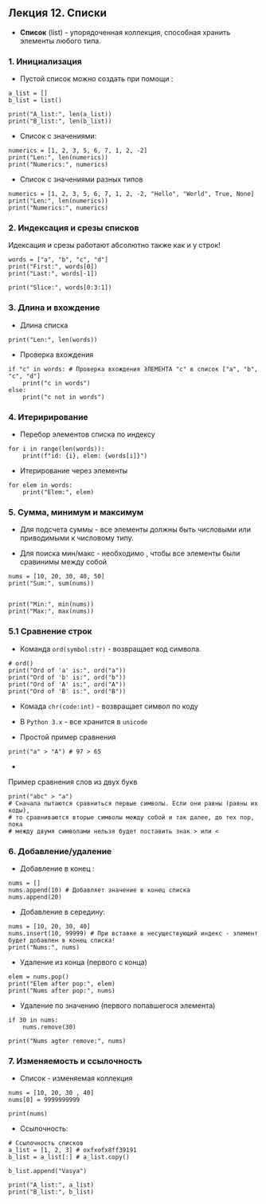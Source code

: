 ## Лекция 12. Списки

* **Список** (list) - упорядоченная коллекция, способная хранить элементы любого типа.


### 1. Инициализация
* Пустой список можно создать при помощи :
```
a_list = []
b_list = list()

print("A_list:", len(a_list))
print("B_list:", len(b_list))
```

* Список с значениями:
```
numerics = [1, 2, 3, 5, 6, 7, 1, 2, -2]
print("Len:", len(numerics))
print("Numerics:", numerics)
```

* Список с значениями разных типов
```
numerics = [1, 2, 3, 5, 6, 7, 1, 2, -2, "Hello", "World", True, None]
print("Len:", len(numerics))
print("Numerics:", numerics)
```

### 2. Индексация и срезы списков
Идексация и срезы работают абсолютно также как и у строк!
```
words = ["a", "b", "c", "d"]
print("First:", words[0])
print("Last:", words[-1])

print("Slice:", words[0:3:1])
```

### 3. Длина и вхождение
* Длина списка
```
print("Len:", len(words))
```

* Проверка вхождения
```
if "c" in words: # Проверка вхождения ЭЛЕМЕНТА "c" в список ["a", "b", "c", "d"]
    print("c in words")
else:
    print("c not in words")
```


### 4. Итеририрование
* Перебор элементов списка по индексу
```
for i in range(len(words)):
    print(f"id: {i}, elem: {words[i]}")
```

* Итерирование через элементы
```
for elem in words:
    print("Elem:", elem)
```

### 5. Сумма, минимум и максимум
* Для подсчета суммы - все элементы должны быть числовыми или приводимыми к числовому типу.

* Для поиска мин/макс - необходимо , чтобы все элементы были сравинимы между собой

```
nums = [10, 20, 30, 40, 50]
print("Sum:", sum(nums))


print("Min:", min(nums))
print("Max:", max(nums))
```

### 5.1 Сравнение строк
* Команда `ord(symbol:str)` - возвращает код символа.
```
# ord() 
print("Ord of 'a' is:", ord("a"))
print("Ord of 'b' is:", ord("b"))
print("Ord of 'A' is:", ord("A"))
print("Ord of 'B' is:", ord("B"))
```

* Комада `chr(code:int)` - возвращает символ по коду

* В `Python 3.x` - все хранится в `unicode`

* Простой пример сравнения
```
print("a" > "A") # 97 > 65
```
* 
Пример сравнения слов из двух букв
```
print("abc" > "a")
# Сначала пытаются сравниться первые символы. Если они равны (равны их коды),
# то сравниваются вторые символы между собой и так далее, до тех пор, пока
# между двумя символами нельзя будет поставить знак > или <
```

### 6. Добавление/удаление
* Добавление в конец :
```
nums = []
nums.append(10) # Добавляет значение в конец списка
nums.append(20) 
```

* Добавление в середину:
```
nums = [10, 20, 30, 40]
nums.insert(10, 99999) # При вставке в несуществующий индекс - элемент будет добавлен в конец списка!
print("Nums:", nums)
```

* Удалeние из конца (первого с конца)
```
elem = nums.pop()
print("Elem after pop:", elem)
print("Nums after pop:", nums)
```

* Удаление по значению (первого попавшегося элемента)
```
if 30 in nums:
    nums.remove(30)

print("Nums agter remove:", nums)
```

### 7. Изменяемость и ссылочность
* Список - изменяемая коллекция
```
nums = [10, 20, 30 , 40]
nums[0] = 9999999999

print(nums)
```

* Ссылочность:
```
# Ссылочность списков
a_list = [1, 2, 3] # oxfxofx8ff39191
b_list = a_list[:] # a_list.copy()

b_list.append("Vasya")

print("A_list:", a_list)
print("B_list:", b_list)
```